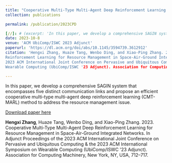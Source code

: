 ```yaml
---
title: "Cooperative Multi-Type Multi-Agent Deep Reinforcement Learning for Resource Management in Space-Air-Ground Integrated Networks"
collection: publications

permalink: /publication/2023CPD

[//]: # (excerpt: 'In this paper, we develop a comprehensive SAGIN system that encompasses five distinct communication links and propose an efficient cooperative multi-type multi-agent deep reinforcement learning &#40;CMT-MARL&#41; method to address the resource management issue.')
date: 2023-10-8
venue: 'ACM UbiComp/ISWC 2023 Adjunct'
paperurl: 'https://dl.acm.org/doi/abs/10.1145/3594739.3612912'
citation: 'Hengxi Zhang, Huaze Tang, Wenbo Ding, and Xiao-Ping Zhang. 2023. Cooperative Multi-Type Multi-Agent Deep
Reinforcement Learning for Resource Management in Space-Air-Ground Integrated Networks. In Adjunct Proceedings of the
2023 ACM International Joint Conference on Pervasive and Ubiquitous Computing & the 2023 ACM International Symposium on
Wearable Computing (UbiComp/ISWC '23 Adjunct). Association for Computing Machinery, New York, NY, USA, 712–717.'

---
```


In this paper, we develop a comprehensive SAGIN system that encompasses five distinct communication links and propose an efficient cooperative multi-type multi-agent deep reinforcement learning (CMT-MARL) method to address the resource management issue.

[Download paper here](http://Dylan2020THU.github.io/files/3594739.3612912.pdf)

**Hengxi Zhang**, Huaze Tang, Wenbo Ding, and Xiao-Ping Zhang. 2023. Cooperative Multi-Type
Multi-Agent Deep Reinforcement Learning for Resource Management in Space-Air-Ground Integrated Networks. In Adjunct
Proceedings of the 2023 ACM International Joint Conference on Pervasive and Ubiquitous Computing & the 2023 ACM
International Symposium on Wearable Computing (UbiComp/ISWC '23 Adjunct). Association for Computing Machinery, New York,
NY, USA, 712–717.